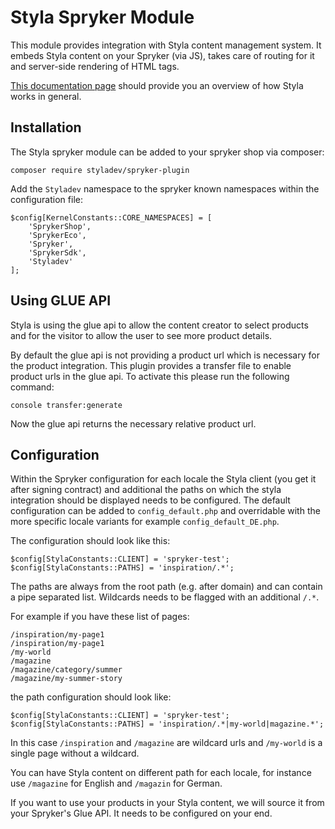# Styla Spryker Module

This module provides integration with Styla content management system. It embeds Styla content on your Spryker (via JS), takes care of routing for it and server-side rendering of HTML tags. 

[This documentation page](https://docs.styla.com/) should provide you an overview of how Styla works in general. 

## Installation

The Styla spryker module can be added to your spryker shop via composer:

```
composer require styladev/spryker-plugin
```

Add the `Styladev` namespace to the spryker known namespaces within the configuration file:

```
$config[KernelConstants::CORE_NAMESPACES] = [
    'SprykerShop',
    'SprykerEco',
    'Spryker',
    'SprykerSdk',
    'Styladev'
];
```

## Using GLUE API

Styla is using the glue api to allow the content creator to select products and for the visitor to allow the user to see more product details. 

By default the glue api is not providing a product url which is necessary for the product integration. This plugin provides a transfer file to enable product urls in the glue api. To activate this please run the following command:

```
console transfer:generate
```

Now the glue api returns the necessary relative product url.

## Configuration

Within the Spryker configuration for each locale the Styla client (you get it after signing contract) and additional the paths on which the styla integration should be displayed needs to be configured. The default configuration can be added to `config_default.php` and overridable with the more specific locale variants for example `config_default_DE.php`. 

The configuration should look like this:

```
$config[StylaConstants::CLIENT] = 'spryker-test';
$config[StylaConstants::PATHS] = 'inspiration/.*';
```

The paths are always from the root path (e.g. after domain) and can contain a pipe separated list. Wildcards needs to be flagged with an additional `/.*`.

For example if you have these list of pages:

```
/inspiration/my-page1
/inspiration/my-page1
/my-world
/magazine
/magazine/category/summer
/magazine/my-summer-story
```

the path configuration should look like:

```
$config[StylaConstants::CLIENT] = 'spryker-test';
$config[StylaConstants::PATHS] = 'inspiration/.*|my-world|magazine.*';
```

In this case `/inspiration` and `/magazine` are wildcard urls and `/my-world` is a single page without a wildcard.

You can have Styla content on different path for each locale, for instance use `/magazine` for English and `/magazin` for German. 

If you want to use your products in your Styla content, we will source it from your Spryker's Glue API. It needs to be configured on your end. 
